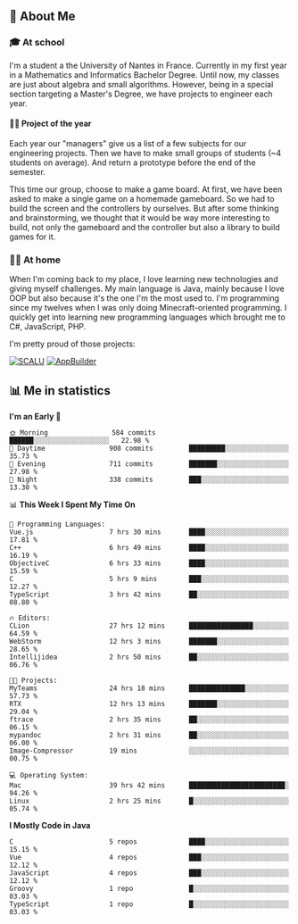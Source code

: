 ## 👀 About Me

### 🎓 At school

I'm a student a the University of Nantes in France. Currently in my first year in a Mathematics and Informatics Bachelor Degree. Until now, my classes are just about algebra and small algorithms. However, being in a special section targeting a Master's Degree, we have projects to engineer each year. 

#### 🔧🔬 Project of the year

Each year our "managers" give us a list of a few subjects for our engineering projects. Then we have to make small groups of students (~4 students on average). And return a prototype before the end of the semester.

This time our group, choose to make a game board. At first, we have been asked to make a single game on a homemade gameboard. So we had to build the screen and the controllers by ourselves. 
But after some thinking and brainstorming, we thought that it would be way more interesting to build, not only the gameboard and the controller but also a library to build games for it.

### 👨‍💻 At home

When I'm coming back to my place, I love learning new technologies and giving myself challenges. My main language is Java, mainly because I love OOP but also because it's the one I'm the most used to. I'm programming since my twelves when I was only doing Minecraft-oriented programming.  I quickly get into learning new programming languages which brought me to C#, JavaScript, PHP. 

I'm pretty proud of those projects:

[![SCALU](https://github-readme-stats.vercel.app/api/pin?username=renardfute&repo=SCALU)](https://github.com/renardfute/scalu)
[![AppBuilder](https://github-readme-stats.vercel.app/api/pin?username=pulsedev2&repo=AppBuilder)](https://github.com/pulsedev2/AppBuilder)

## 📊 Me in statistics
<!--START_SECTION:waka-->
**I'm an Early 🐤** 

```text
🌞 Morning                584 commits         ██████░░░░░░░░░░░░░░░░░░░   22.98 % 
🌆 Daytime                908 commits         █████████░░░░░░░░░░░░░░░░   35.73 % 
🌃 Evening                711 commits         ███████░░░░░░░░░░░░░░░░░░   27.98 % 
🌙 Night                  338 commits         ███░░░░░░░░░░░░░░░░░░░░░░   13.30 % 
```


📊 **This Week I Spent My Time On** 

```text
💬 Programming Languages: 
Vue.js                   7 hrs 30 mins       ████░░░░░░░░░░░░░░░░░░░░░   17.81 % 
C++                      6 hrs 49 mins       ████░░░░░░░░░░░░░░░░░░░░░   16.19 % 
ObjectiveC               6 hrs 33 mins       ████░░░░░░░░░░░░░░░░░░░░░   15.59 % 
C                        5 hrs 9 mins        ███░░░░░░░░░░░░░░░░░░░░░░   12.27 % 
TypeScript               3 hrs 42 mins       ██░░░░░░░░░░░░░░░░░░░░░░░   08.80 % 

🔥 Editors: 
CLion                    27 hrs 12 mins      ████████████████░░░░░░░░░   64.59 % 
WebStorm                 12 hrs 3 mins       ███████░░░░░░░░░░░░░░░░░░   28.65 % 
Intellijidea             2 hrs 50 mins       ██░░░░░░░░░░░░░░░░░░░░░░░   06.76 % 

🐱‍💻 Projects: 
MyTeams                  24 hrs 18 mins      ██████████████░░░░░░░░░░░   57.73 % 
RTX                      12 hrs 13 mins      ███████░░░░░░░░░░░░░░░░░░   29.04 % 
ftrace                   2 hrs 35 mins       ██░░░░░░░░░░░░░░░░░░░░░░░   06.15 % 
mypandoc                 2 hrs 31 mins       ██░░░░░░░░░░░░░░░░░░░░░░░   06.00 % 
Image-Compressor         19 mins             ░░░░░░░░░░░░░░░░░░░░░░░░░   00.75 % 

💻 Operating System: 
Mac                      39 hrs 42 mins      ████████████████████████░   94.26 % 
Linux                    2 hrs 25 mins       █░░░░░░░░░░░░░░░░░░░░░░░░   05.74 % 
```

**I Mostly Code in Java** 

```text
C                        5 repos             ████░░░░░░░░░░░░░░░░░░░░░   15.15 % 
Vue                      4 repos             ███░░░░░░░░░░░░░░░░░░░░░░   12.12 % 
JavaScript               4 repos             ███░░░░░░░░░░░░░░░░░░░░░░   12.12 % 
Groovy                   1 repo              █░░░░░░░░░░░░░░░░░░░░░░░░   03.03 % 
TypeScript               1 repo              █░░░░░░░░░░░░░░░░░░░░░░░░   03.03 % 
```




<!--END_SECTION:waka-->
